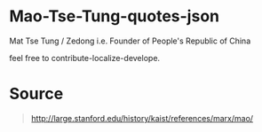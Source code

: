 # Mao-Tse-Tung-quotes-json
Mat Tse Tung / Zedong i.e. Founder of People's Republic of China

feel free to contribute-localize-develope.
# Source
> http://large.stanford.edu/history/kaist/references/marx/mao/
